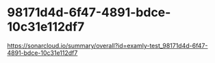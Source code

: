 # 98171d4d-6f47-4891-bdce-10c31e112df7
https://sonarcloud.io/summary/overall?id=examly-test_98171d4d-6f47-4891-bdce-10c31e112df7
